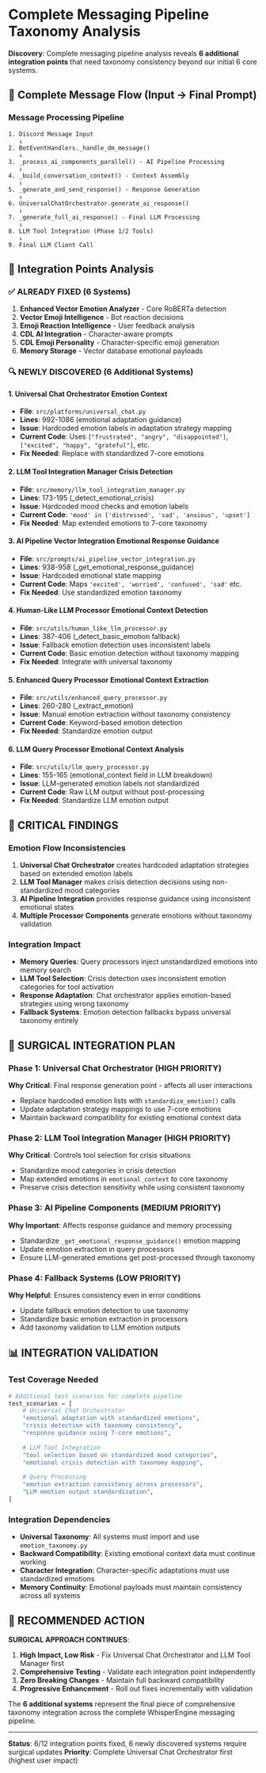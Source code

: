 # Complete Messaging Pipeline Taxonomy Analysis

**Discovery**: Complete messaging pipeline analysis reveals **6 additional integration points** that need taxonomy consistency beyond our initial 6 core systems.

## 🔄 Complete Message Flow (Input → Final Prompt)

### Message Processing Pipeline
```
1. Discord Message Input
   ↓
2. BotEventHandlers._handle_dm_message()
   ↓  
3. _process_ai_components_parallel() - AI Pipeline Processing
   ↓
4. _build_conversation_context() - Context Assembly
   ↓
5. _generate_and_send_response() - Response Generation
   ↓
6. UniversalChatOrchestrator.generate_ai_response()
   ↓
7. _generate_full_ai_response() - Final LLM Processing
   ↓
8. LLM Tool Integration (Phase 1/2 Tools)
   ↓
9. Final LLM Client Call
```

## 🧩 Integration Points Analysis

### ✅ **ALREADY FIXED** (6 Systems)
1. **Enhanced Vector Emotion Analyzer** - Core RoBERTa detection
2. **Vector Emoji Intelligence** - Bot reaction decisions  
3. **Emoji Reaction Intelligence** - User feedback analysis
4. **CDL AI Integration** - Character-aware prompts
5. **CDL Emoji Personality** - Character-specific emoji generation
6. **Memory Storage** - Vector database emotional payloads

### 🔍 **NEWLY DISCOVERED** (6 Additional Systems)

#### 1. **Universal Chat Orchestrator Emotion Context** 
- **File**: `src/platforms/universal_chat.py`
- **Lines**: 992-1086 (emotional adaptation guidance)
- **Issue**: Hardcoded emotion labels in adaptation strategy mapping
- **Current Code**: Uses `["frustrated", "angry", "disappointed"]`, `["excited", "happy", "grateful"]`, etc.
- **Fix Needed**: Replace with standardized 7-core emotions

#### 2. **LLM Tool Integration Manager Crisis Detection**
- **File**: `src/memory/llm_tool_integration_manager.py` 
- **Lines**: 173-195 (_detect_emotional_crisis)
- **Issue**: Hardcoded mood checks and emotion labels
- **Current Code**: `'mood' in ['distressed', 'sad', 'anxious', 'upset']`
- **Fix Needed**: Map extended emotions to 7-core taxonomy

#### 3. **AI Pipeline Vector Integration Emotional Response Guidance**
- **File**: `src/prompts/ai_pipeline_vector_integration.py`
- **Lines**: 938-958 (_get_emotional_response_guidance)  
- **Issue**: Hardcoded emotional state mapping
- **Current Code**: Maps `'excited', 'worried', 'confused', 'sad'` etc.
- **Fix Needed**: Use standardized emotion taxonomy

#### 4. **Human-Like LLM Processor Emotional Context Detection**
- **File**: `src/utils/human_like_llm_processor.py`
- **Lines**: 387-406 (_detect_basic_emotion fallback)
- **Issue**: Fallback emotion detection uses inconsistent labels
- **Current Code**: Basic emotion detection without taxonomy mapping
- **Fix Needed**: Integrate with universal taxonomy

#### 5. **Enhanced Query Processor Emotional Context Extraction**
- **File**: `src/utils/enhanced_query_processor.py`
- **Lines**: 260-280 (_extract_emotion)
- **Issue**: Manual emotion extraction without taxonomy consistency
- **Current Code**: Keyword-based emotion detection
- **Fix Needed**: Standardize emotion output

#### 6. **LLM Query Processor Emotional Context Analysis**
- **File**: `src/utils/llm_query_processor.py`
- **Lines**: 155-165 (emotional_context field in LLM breakdown)
- **Issue**: LLM-generated emotion labels not standardized
- **Current Code**: Raw LLM output without post-processing
- **Fix Needed**: Standardize LLM emotion output

## 🚨 **CRITICAL FINDINGS**

### Emotion Flow Inconsistencies
1. **Universal Chat Orchestrator** creates hardcoded adaptation strategies based on extended emotion labels
2. **LLM Tool Manager** makes crisis detection decisions using non-standardized mood categories
3. **AI Pipeline Integration** provides response guidance using inconsistent emotional states
4. **Multiple Processor Components** generate emotions without taxonomy validation

### Integration Impact
- **Memory Queries**: Query processors inject unstandardized emotions into memory search
- **LLM Tool Selection**: Crisis detection uses inconsistent emotion categories for tool activation
- **Response Adaptation**: Chat orchestrator applies emotion-based strategies using wrong taxonomy
- **Fallback Systems**: Emotion detection fallbacks bypass universal taxonomy entirely

## 🔧 **SURGICAL INTEGRATION PLAN**

### Phase 1: Universal Chat Orchestrator (HIGH PRIORITY)
**Why Critical**: Final response generation point - affects all user interactions
- Replace hardcoded emotion lists with `standardize_emotion()` calls
- Update adaptation strategy mappings to use 7-core emotions
- Maintain backward compatibility for existing emotional context data

### Phase 2: LLM Tool Integration Manager (HIGH PRIORITY) 
**Why Critical**: Controls tool selection for crisis situations
- Standardize mood categories in crisis detection
- Map extended emotions in `emotional_context` to core taxonomy
- Preserve crisis detection sensitivity while using consistent taxonomy

### Phase 3: AI Pipeline Components (MEDIUM PRIORITY)
**Why Important**: Affects response guidance and memory processing
- Standardize `_get_emotional_response_guidance()` emotion mapping
- Update emotion extraction in query processors
- Ensure LLM-generated emotions get post-processed through taxonomy

### Phase 4: Fallback Systems (LOW PRIORITY)
**Why Helpful**: Ensures consistency even in error conditions
- Update fallback emotion detection to use taxonomy
- Standardize basic emotion extraction in processors
- Add taxonomy validation to LLM emotion outputs

## 📊 **INTEGRATION VALIDATION**

### Test Coverage Needed
```python
# Additional test scenarios for complete pipeline
test_scenarios = [
    # Universal Chat Orchestrator
    "emotional adaptation with standardized emotions",
    "crisis detection with taxonomy consistency", 
    "response guidance using 7-core emotions",
    
    # LLM Tool Integration  
    "tool selection based on standardized mood categories",
    "emotional crisis detection with taxonomy mapping",
    
    # Query Processing
    "emotion extraction consistency across processors",
    "LLM emotion output standardization",
]
```

### Integration Dependencies
- **Universal Taxonomy**: All systems must import and use `emotion_taxonomy.py`
- **Backward Compatibility**: Existing emotional context data must continue working
- **Character Integration**: Character-specific adaptations must use standardized emotions
- **Memory Continuity**: Emotional payloads must maintain consistency across all systems

## 🎯 **RECOMMENDED ACTION**

**SURGICAL APPROACH CONTINUES**: 
1. **High Impact, Low Risk** - Fix Universal Chat Orchestrator and LLM Tool Manager first
2. **Comprehensive Testing** - Validate each integration point independently  
3. **Zero Breaking Changes** - Maintain full backward compatibility
4. **Progressive Enhancement** - Roll out fixes incrementally with validation

The **6 additional systems** represent the final piece of comprehensive taxonomy integration across the complete WhisperEngine messaging pipeline.

---
**Status**: 6/12 integration points fixed, 6 newly discovered systems require surgical updates
**Priority**: Complete Universal Chat Orchestrator first (highest user impact)